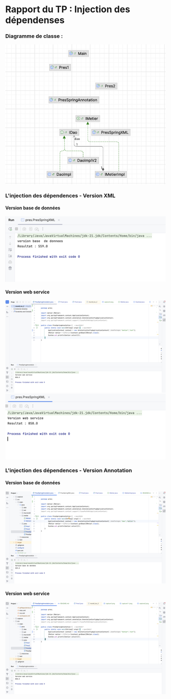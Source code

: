 <h1>Rapport du TP : Injection des dépendenses</h1>
<h3> Diagramme de classe : </h3>
<img src="capture/capture1-1.png">
<h3>L'injection des dépendences - Version XML </h3>
<h4> Version base de données </h4>
<img src="capture/capture1.png">
<h4> Version web service </h4>
<img src="capture/capture2-2.png">

<img src="capture/capture2.png">
<h3>L'injection des dépendences - Version Annotation</h3>
<h4> Version base de données </h4>
<img src="capture/capture3.png">
<h4> Version web service </h4>
<img src="capture/capture4.png">
